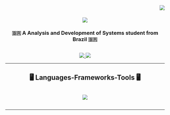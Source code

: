 <img align="right" src="https://visitor-badge.laobi.icu/badge?page_id=xxrani.xxrani" />

<h1 align="center">
    <img src="https://readme-typing-svg.herokuapp.com/?font=Righteous&size=35&center=true&vCenter=true&width=500&height=70&duration=4000&lines=Hi+There!+👋;+I'm+Raniere!;" />
</h1>

<h3 align="center">🇧🇷 A Analysis and Development of Systems student from Brazil 🇧🇷</h3>

<br/>

<div align="center">
 
 </div>
 
<div align="center"> 
  <a href="mailto:devopsrani@gmail.com">
    <img src="https://img.shields.io/badge/Gmail-333333?style=for-the-badge&logo=gmail&logoColor=red" />
  </a>
  <a href="https://www.linkedin.com/in/ranialvares" target="_blank">
    <img src="https://img.shields.io/badge/LinkedIn-0077B5?style=for-the-badge&logo=linkedin&logoColor=white" target="_blank" />
  </a>
</div>

 <hr/>
 
<h2 align="center">🖥️ Languages-Frameworks-Tools 🖥️</h2>
<br/>
<div align="center">
    <img src="https://skillicons.dev/icons?i=linux,bash,java,spring,python,flask,html,git,docker,kubernetes,terraform" /><br>
</div>

<br/>
<hr/>
